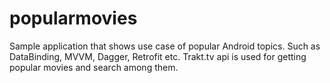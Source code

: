 # popularmovies

Sample application that shows use case of popular Android topics. Such as DataBinding, MVVM, Dagger, Retrofit etc.
Trakt.tv api is used for getting popular movies and search among them.
